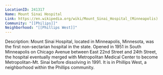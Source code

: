 ```yaml
---
LocationID: 241317
Name: Mount Sinai Hospital
Link: https://en.wikipedia.org/wiki/Mount_Sinai_Hospital_(Minneapolis) 
Community: "[[Philips]]"
Neighborhood: "[[Phillips West]]"
---
```


Description:
Mount Sinai Hospital, located in Minneapolis, Minnesota, was the first non-sectarian hospital in the state. Opened in 1951 in South Minneapolis on Chicago Avenue between East 22nd Street and 24th Street, the hospital eventually merged with Metropolitan Medical Center to become Metropolitan-Mt. Sinai before dissolving in 1991. It is in Phillips West, a neighborhood within the Phillips community.
